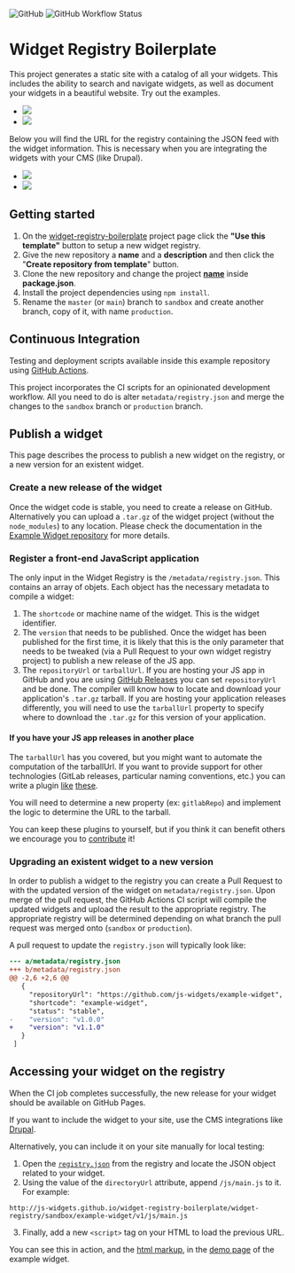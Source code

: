 ![GitHub](https://img.shields.io/github/license/js-widgets/widget-registry-boilerplate?style=flat-square) ![GitHub Workflow Status](https://img.shields.io/github/workflow/status/js-widgets/widget-registry-boilerplate/Publish%20Registry?style=flat-square)

# Widget Registry Boilerplate

This project generates a static site with a catalog of all your widgets. This includes the ability
to search and navigate widgets, as well as document your widgets in a beautiful website. Try out the
examples.

- [![](https://img.shields.io/badge/sandbox-catalog-success?style=flat-square&logo=html5)](https://siil78.github.io/widget-registry/catalog/sandbox)
- [![](https://img.shields.io/badge/production-catalog-success?style=flat-square&logo=html5)](https://siil78.github.io/widget-registry/catalog/production)

Below you will find the URL for the registry containing the JSON feed with the widget information.
This is necessary when you are integrating the widgets with your CMS (like Drupal).

- [![](https://img.shields.io/badge/sandbox-registry-success?style=flat-square&logo=json)](https://siil78.github.io/widget-registry/widget-registry/sandbox/registry.json)
- [![](https://img.shields.io/badge/production-registry-success?style=flat-square&logo=json)](https://siil78.github.io/widget-registry/widget-registry/production/registry.json)

## Getting started

1. On the [widget-registry-boilerplate](https://github.com/js-widgets/widget-registry-boilerplate) project page click the **"Use this template"** button to setup a new widget registry.
2. Give the new repository a **name** and a **description** and then click the "**Create repository from template**" button.
3. Clone the new repository and change the project [**name**](https://github.com/js-widgets/widget-registry-boilerplate/blob/master/package.json#L2) inside **package.json**.
4. Install the project dependencies using `npm install`.
5. Rename the `master` (or `main`) branch to `sandbox` and create another branch, copy of it, with name `production`.

## Continuous Integration

Testing and deployment scripts available inside this example repository using [GitHub Actions](https://github.com/features/actions).

This project incorporates the CI scripts for an opinionated development workflow. All you need to do is alter `metadata/registry.json` and merge the changes to the `sandbox` branch or `production` branch.

## Publish a widget

This page describes the process to publish a new widget on the registry, or a new version for an existent widget.

### Create a new release of the widget

Once the widget code is stable, you need to create a release on GitHub. Alternatively you can upload a `.tar.gz` of the widget project (without the `node_modules`) to any location. Please check the documentation in the [Example Widget repository](https://github.com/js-widgets/example-widget) for more details.

### Register a front-end JavaScript application

The only input in the Widget Registry is the `/metadata/registry.json`. This contains an array of objets. Each object has the necessary metadata to compile a widget:

1. The `shortcode` or machine name of the widget. This is the widget identifier.
1. The `version` that needs to be published. Once the widget has been published for the first time, it is likely that this is the only parameter that needs to be tweaked (via a Pull Request to your own widget registry project) to publish a new release of the JS app.
1. The `repositoryUrl` or `tarballUrl`. If you are hosting your JS app in GitHub and you are using [GitHub Releases](https://developer.github.com/v3/repos/releases) you can set `repositoryUrl` and be done. The compiler will know how to locate and download your application's `.tar.gz` tarball. If you are hosting your application releases differently, you will need to use the `tarballUrl` property to specify where to download the `.tar.gz` for this version of your application.

#### If you have your JS app releases in another place

The `tarballUrl` has you covered, but you might want to automate the computation of the tarballUrl. If you want to provide support for other technologies (GitLab releases, particular naming conventions, etc.) you can write a plugin [like](https://github.com/js-widgets/js-widgets/tree/master/packages/js-widgets-ingestion-gh-releases) [these](https://github.com/js-widgets/js-widgets/tree/master/packages/js-widgets-ingestion-tarball).

You will need to determine a new property (ex: `gitlabRepo`) and implement the logic to determine the URL to the tarball.

You can keep these plugins to yourself, but if you think it can benefit others we encourage you to [contribute](https://github.com/js-widgets/js-widgets/blob/master/CONTRIBUTE.md) it!

### Upgrading an existent widget to a new version

In order to publish a widget to the registry you can create a Pull Request to with the updated
version of the widget on `metadata/registry.json`. Upon merge of the pull request, the GitHub
Actions CI script will compile the updated widgets and upload the result to the appropriate
registry. The appropriate registry will be determined depending on what branch the pull request was
merged onto (`sandbox` or `production`).

A pull request to update the `registry.json` will typically look like:

```diff
--- a/metadata/registry.json
+++ b/metadata/registry.json
@@ -2,6 +2,6 @@
   {
     "repositoryUrl": "https://github.com/js-widgets/example-widget",
     "shortcode": "example-widget",
     "status": "stable",
-    "version": "v1.0.0"
+    "version": "v1.1.0"
   }
 ]
```

## Accessing your widget on the registry

When the CI job completes successfully, the new release for your widget should be available on GitHub Pages.

If you want to include the widget to your site, use the CMS integrations like [Drupal](https://drupal.org/project/widget_instance).

Alternatively, you can include it on your site manually for local testing:

1. Open the [`registry.json`](https://siil78.github.io/widget-registry-boilerplate/widget-registry/sandbox/registry.json) from the registry and locate the JSON object related to your widget.
2. Using the value of the `directoryUrl` attribute, append `/js/main.js` to it. For example:

```
http://js-widgets.github.io/widget-registry-boilerplate/widget-registry/sandbox/example-widget/v1/js/main.js
```

3. Finally, add a new `<script>` tag on your HTML to load the previous URL.

You can see this in action, and the [html markup](https://github.com/js-widgets/example-widget/blob/master/public/index.html), in the [demo page](https://siil78.github.io/example-widget/index.html) of the example widget.
